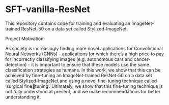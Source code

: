 # SFT-vanilla-ResNet
This repository contains code for training and evaluating an ImageNet-trained ResNet-50 on a data set called Stylized-ImageNet.

Project Motivation:

As society is increasingly finding more novel applications for Convolutional Neural
Networks (CNNs) - applications for which there’s a high price to pay for incorrectly
classifying images (e.g. autonomous cars and cancer-detection) - it is important to ensure
that these models use the same classification strategies as humans. In this work, we
show that this can be achieved by fine-tuning an ImageNet-trained ResNet-50 on a data
set called Stylized-ImageNet and using a novel fine-tuning technique called ‘surgical finetuning’. Ultimately, we show that this 
fine-tuning technique is not fully understood at present, and we make recommendations for better understanding it.
